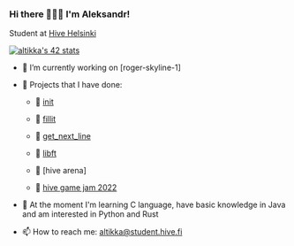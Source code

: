 ### Hi there 🙋🏻‍♂️ I'm Aleksandr!

Student at [Hive Helsinki](https://www.hive.fi/en/)

[![altikka's 42 stats](https://badge42.herokuapp.com/api/stats/altikka?cursus=42)](https://github.com/JaeSeoKim/badge42)

- 🔭 I’m currently working on [roger-skyline-1]
- 🎈 Projects that I have done:

     - 🔘 [init](https://github.com/reviisori/init)
     - 🔘 [fillit](https://github.com/reviisori/fillit)
     - 🔘 [get_next_line](https://github.com/reviisori/gnl)
     - 🔘 [libft](https://github.com/reviisori/libft)

     - 🐝 [hive arena]
     - 👾 [hive game jam 2022](https://amiddst.itch.io/slates)

- 🌱 At the moment I'm learning C language, have basic knowledge in Java and am interested in Python and Rust

- 📫 How to reach me: altikka@student.hive.fi
<!--
**reviisori/reviisori** is a ✨ _special_ ✨ repository because its `README.md` (this file) appears on your GitHub profile.

Here are some ideas to get you started:

- 🔭 I’m currently working on 
- 🌱 I’m currently learning ...
- 👯 I’m looking to collaborate on ...
- 🤔 I’m looking for help with ...
- 💬 Ask me about ...
- 📫 How to reach me: ...
- 😄 Pronouns: ...
- ⚡ Fun fact: ...
-->
